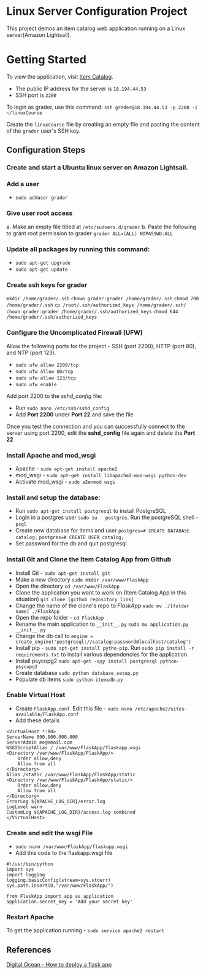 # Linux Server Configuration Project

This project demos an item catalog web application running on a Linux server(Amazon Lightsail).

# Getting Started

To view the application, visit [Item Catalog](http://18.194.44.53/).

* The public IP address for the server is `18.194.44.53`
* SSH port is `2200`

To login as grader, use this command:
`ssh grader@18.194.44.53 -p 2200 -i ~/linuxCourse`

Create the `linuxCourse` file by creating an empty file and pasting the content of the `grader` user's SSH key.

## Configuration Steps

### Create and start a Ubuntu linux server on Amazon Lightsail.

### Add a user
* `sudo adduser grader`

### Give user root access
a. Make an empty file titled at `/etc/sudoers.d/grader`
b. Paste the following to grant root permission to grader `grader ALL=(ALL) NOPASSWD:ALL`

### Update all packages by running this command:
* `sudo apt-get upgrade`
* `sudo apt-get update`

### Create ssh keys for grader
`mkdir /home/grader/.ssh`
`chown grader:grader /home/grader/.ssh`
`chmod 700 /home/grader/.ssh`
`cp /root/.ssh/authorized_keys /home/grader/.ssh/`
`chown grader:grader /home/grader/.ssh/authorized_keys`
`chmod 644 /home/grader/.ssh/authorized_keys`

### Configure the Uncomplicated Firewall (UFW)
Allow the following ports for the project - SSH (port 2200), HTTP (port 80), and NTP (port 123).
* `sudo ufw allow 2200/tcp`
* `sudo ufw allow 80/tcp`
* `sudo ufw allow 123/tcp`
* `sudo ufw enable`

Add port 2200 to the *sshd_config* file:
* Run `sudo nano /etc/ssh/sshd_config`
* Add **Port 2200** under **Port 22** and save the file

Once you test the connection and you can successfully connect to the server using port 2200, edit the **sshd_config** file again and delete the **Port 22**

### Install Apache and mod_wsgi
* Apache - `sudo apt-get install apache2`
* mod_wsgi - `sudo apt-get install libapache2-mod-wsgi python-dev`
* Activate mod_wsgi - `sudo a2enmod wsgi`

### Install and setup the database:
* Run `sudo apt-get install postgresql` to install PostgreSQL
* Login in a postgres user `sudo su - postgres`. Run the postgreSQL shell - `psql`
* Create new database for items and user
`postgres=# CREATE DATABASE catalog;`
`postgres=# CREATE USER catalog;`
* Set password for the db and quit postgresql
    

### Install Git and Clone the Item Catalog App from Github
* Install Git - `sudo apt-get install git`
* Make a new directory `sudo mkdir /var/www/FlaskApp`
* Open the directory `cd /var/www/FlaskApp`
* Clone the application you want to work on (Item Catalog App in this situation) `git clone [github repository link]`
* Change the name of the clone's repo to *FlaskApp* `sudo mv ./[folder name] ./FlaskApp`
* Open the repo folder - `cd FlaskApp`
* Rename the main application to `__init__.py` `sudo mv application.py __init__.py`
* Change the db call to `engine = create_engine('postgresql://catalog:password@localhost/catalog')`
* Install pip - `sudo apt-get install pytho-pip`. Run `sudo pip install -r requirements.txt` to install various dependencies for the application
* Install psycopg2 `sudo apt-get -qqy install postgresql python-psycopg2`
* Create database `sudo python database_setup.py`
* Populate db items `sudo python itemsdb.py`

### Enable Virtual Host
* Create `FlaskApp.conf`. Edit this file - `sudo nano /etc/apache2/sites-available/FlaskApp.conf`
* Add these details
```
<VirtualHost *:80>
ServerName 000.000.000.000
ServerAdmin me@email.com
WSGIScriptAlias / /var/www/FlaskApp/flaskapp.wsgi
<Directory /var/www/FlaskApp/FlaskApp/>
	Order allow,deny
	Allow from all
</Directory>
Alias /static /var/www/FlaskApp/FlaskApp/static
<Directory /var/www/FlaskApp/FlaskApp/static/>
	Order allow,deny
	Allow from all
</Directory>
ErrorLog ${APACHE_LOG_DIR}/error.log
LogLevel warn
CustomLog ${APACHE_LOG_DIR}/access.log combined
</VirtualHost>
```

### Create and edit the wsgi File
* `sudo nano /var/www/FlaskApp/flaskapp.wsgi`
* Add this code to the flaskapp.wsgi file
```
#!/usr/bin/python
import sys
import logging
logging.basicConfig(stream=sys.stderr)
sys.path.insert(0,"/var/www/FlaskApp/")

from FlaskApp import app as application
application.secret_key = 'Add your secret key'
```

### Restart Apache
To get the application running - `sudo service apache2 restart`

## References 
[Digital Ocean - How to deploy a flask app](https://www.digitalocean.com/community/tutorials/how-to-deploy-a-flask-application-on-an-ubuntu-vps)
